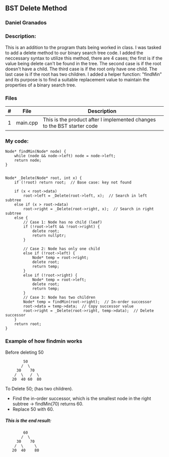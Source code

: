 ## BST Delete Method
### Daniel Granados
### Description:

This is an addition to the program thats being worked in class. I was tasked to add a delete method to our binary search tree code. I added the neccessary syntax to utilize this method, there are 4 cases; the first is if the value being delete can't be found in the tree. The second case is if the root doesn't have a child. The third case is if the root only have one child. The last case is if the root has two children. I added a helper function: "findMin" and its purpose is to find a suitable replacement value to maintain the properties of a binary search tree.

### Files 
|   #   | File            | Description                                        |
| :---: | --------------- | -------------------------------------------------- |
|   1   | main.cpp        | This is the product after I implemented changes to the BST starter code   |

### My code: 
```
Node* findMin(Node* node) {
    while (node && node->left) node = node->left;
    return node;
}


Node* _Delete(Node* root, int x) {
    if (!root) return root;  // Base case: key not found

    if (x < root->data)
        root->left = _Delete(root->left, x);  // Search in left subtree
    else if (x > root->data)
        root->right = _Delete(root->right, x);  // Search in right subtree
    else {
        // Case 1: Node has no child (leaf)
        if (!root->left && !root->right) {
            delete root;
            return nullptr;
        }

        // Case 2: Node has only one child
        else if (!root->left) {
            Node* temp = root->right;
            delete root;
            return temp;
        }
        else if (!root->right) {
            Node* temp = root->left;
            delete root;
            return temp;
        }
        // Case 3: Node has two children
        Node* temp = findMin(root->right);  // In-order successor
        root->data = temp->data;  // Copy successor value
        root->right = _Delete(root->right, temp->data);  // Delete successor
    }
    return root;
}
```

### Example of how findmin works 
Before deleting 50
```
        50
       /  \
     30    70
    /  \   /  \
   20  40 60  80

```
To Delete 50; (has two children).
- Find the in-order successor, which is the smallest node in the right subtree → findMin(70) returns 60.
- Replace 50 with 60.
##### This is the end result: 
```
        60
       /  \
     30    70
    /  \     \
   20  40    80

```
